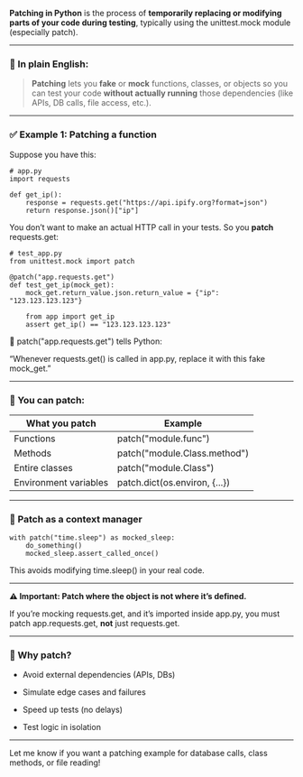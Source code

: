 **Patching in Python** is the process of **temporarily replacing or modifying parts of your code during testing**, typically using the unittest.mock module (especially patch).

---

### **🧠 In plain English:**

> **Patching** lets you **fake** or **mock** functions, classes, or objects so you can test your code **without actually running** those dependencies (like APIs, DB calls, file access, etc.).

---

### **✅ Example 1: Patching a function**

Suppose you have this:

```
# app.py
import requests

def get_ip():
    response = requests.get("https://api.ipify.org?format=json")
    return response.json()["ip"]
```

You don’t want to make an actual HTTP call in your tests. So you **patch** requests.get:

```
# test_app.py
from unittest.mock import patch

@patch("app.requests.get")
def test_get_ip(mock_get):
    mock_get.return_value.json.return_value = {"ip": "123.123.123.123"}

    from app import get_ip
    assert get_ip() == "123.123.123.123"
```

📌 patch("app.requests.get") tells Python:

“Whenever requests.get() is called in app.py, replace it with this fake mock_get.”

---

### **🔁 You can patch:**

|**What you patch**|**Example**|
|---|---|
|Functions|patch("module.func")|
|Methods|patch("module.Class.method")|
|Entire classes|patch("module.Class")|
|Environment variables|patch.dict(os.environ, {...})|

---
### **🧪 Patch as a context manager**

```
with patch("time.sleep") as mocked_sleep:
    do_something()
    mocked_sleep.assert_called_once()
```

This avoids modifying time.sleep() in your real code.

---

**⚠️ Important: Patch where the object is not where it’s defined.**

If you’re mocking requests.get, and it’s imported inside app.py, you must patch app.requests.get, **not** just requests.get.

---

### **🧠 Why patch?**

- Avoid external dependencies (APIs, DBs)
    
- Simulate edge cases and failures
    
- Speed up tests (no delays)
    
- Test logic in isolation
    

---

Let me know if you want a patching example for database calls, class methods, or file reading!